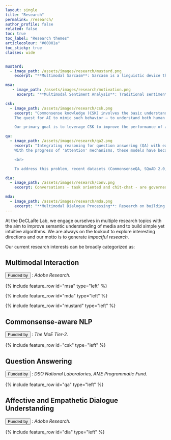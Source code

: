 ```yaml
---
layout: single
title: "Research"
permalink: /research/
author_profile: false
related: false
toc: true
toc_label: "Research themes"
articlecolour: "#00001a"
toc_sticky: true
classes: wide


mustard:
  - image_path: /assets/images/research/mustard.png
    excerpt: "**Multimodal Sarcasm**: Sarcasm is a linguistic device that uses irony to express contempt or ridicule. Despite being a linguistic problem, sarcasm often lacks explicit linguistic markers, thus requiring additional cues that can reveal the speaker's intentions. Our work in this area is to leverage multiple modalities and/or context history in dialogues to detect *contextual incongruity* that goes beyond the surface text. [Read more](/resources/) about our efforts in this topic."

msa:
   - image_path: /assets/images/research/motivation.png
     excerpt: "**Multimodal Sentiment Analysis**: Traditional sentiment  analysis has  been  primarily applied  to  a  wide  variety  of  texts. In contrast, sentiment analysis on user-generated content is fundamentally multimodal in nature and has gained attention due to the explosive growth of many social media platforms. The primary advantage of multimodal treatment is the surplus of behavioral cues present in acoustic and visual modalities, which provides important information to better identify affective states of the opinion holder. This allows to create a more robust sentiment analysis model. <br><br> In this topic, we are interested in finding effective fusion strategies of multimodal data along with building robust sentiment analysis systems that can be deployed in the wild."

csk:
  - image_path: /assets/images/research/csk.png
    excerpt: "Commonsense knowledge (CSK) involves the basic understanding of situations and events commonly shared amongst people, which affects our logical and social decisions in day-to-day life.
	The quest for AI to mimic such behavior – to understand both human needs, actions, and to interact with us – makes it imperative for them to incorporate CSK. For example, in the sentence, *Can an elephant enter the doorway?*, CSK is required to compare the size of the two objects. Such information about the sizes of *elephant* and *door* can be acquired via online articles (e.g. Wikipedia), without any need to visibly observe them. This kind of inference, though simple for humans, becomes extremely different for machines as such knowledge might not be present in explicit form both in the current sample and also in historical training data. Thus, equipping deep neural models with such CSK is paramount to their understanding and reasoning capabilities, albeit challenging.

	Our primary goal is to leverage CSK to improve the performance of a wide range of NLP problems, thus showing the worthiness of CSK for NLP at large. The problems we will consider include, but are not limited to, *natural language inference*, *domain adaptation*, *dialogue generation*, and *zero-shot learning*."

qa:
  - image_path: /assets/images/research/qa2.png
    excerpt: "Integrating reasoning for question answering (QA) with explanation is a critical problem in the progress of natural language understanding. The recent works in QA (BiDAF, GA Reader, AoA Reader, etc.) on challenge machine compresenhion datasets (SQuAD, RACE, Narrative QA, etc.) have focused on 'shallow' QA tasks that can be tackled by existing retrieval-based techniques or learning surface patterns.
    With the progress of 'attention' mechanisms, these models have become very good in lexical matching to answer questinos. However, it is unclear whether they posses ability to understand the complex semantics required for the task.

    <br>

    To address this problem, recent datasets (CommonsenseQA, SQuAD 2.0, HotpotQA, MutiRC, etc.) pose 'complex' questions requiring intelligent reasoning and inference capabilities from the agent. Although, the reasoning required to tackle these QA tasks has many forms, it is often studied in a very narrow sense. Ideally, answering these “complex” questions should require inference/reasoning over multiple spans, including causal, abductive, deductive, inductive, temporal, quantitative and many other kinds of reasoning. Moreover, there has been growing interest for explainability of QA algorithms, along with many other AI challenges at large. Here, the goal is to provide understandability over the reasoning adopted by the models to decide a particular solution. Thus, instead of just answering a specific query, the system should be able to provide explanations for the judgement it made, and be able to provide further recommendations in an interactive manner. To combat these challenges, we are exploring ways to make QA systems perform causal reasoning, leverage external knowledge and generate explanations."

dia:
  - image_path: /assets/images/research/conv.png
    excerpt: Conversations - task oriented and chit-chat - are governed by multiple pragmatic factors, such as topic, interlocutors’ personality, argumentation logic, viewpoint, and intent. As seen in the figure, topic ($$Topic$$) and interlocutor personality ($$P_*$$) influence the conversation throughout. For each utterance, the speaker makes up their mind ($$S^t_*$$) about the reply ($$U^t_*$$) based on the preceding utterances ($$U^{< t}_*$$) from both the interlocutors, the previous utterance being the most important one to make the largest change in the joint task model (for task-oriented conversations) or the speaker’s emotional state (for chit-chat). Delving deeper, the pragmatic features mentioned before, are encoded in speaker state ($$S^t_*$$). Intent ($$I^t_*$$) of the speaker is decided based on previous intent $$I_*^{t-2}$$ and speaker state $$S_*^t$$, as the interlocutor may change his/her intent based on the counterpart’s utterance and current situation. Then, the speaker formulates appropriate emotion $$E_*^t$$ for the response based on the state $$S^t_*$$ and intent $$I^t_*$$. Finally, the response $$U^t_*$$ is produced based on the speaker state $$S^t_*$$, intent $$I^t_*$$, and emotion $$E^t_*$$. We surmise that considering these factors would help representing the argument and discourse structure of the conversation, which leads to improved **dialogue understanding**, including emotion recognition and also **dialogue generation**.

mda:
  - image_path: /assets/images/research/mda.png
    excerpt: "**Multimodal Dialogue Processing**: Research on building dialogue systems that converse with humans naturally has recently attracted a lot of attention. Most work on this area assumes text-based conversation, where the user message is modeled as a sequence of words in a vocabulary. Real-world human conversation, in contrast, involves other modalities, such as voice, facial expression and body language, which can influence the conversation significantly in certain scenarios. In this project, we are exploring the impact of incorporating the audio features of the user message into generative dialogue systems." 
---
```


At the DeCLaRe Lab, we engage ourselves in multiple research topics with the aim to improve semantic understanding of media and to build simple yet intuitive algorithms. We are always on the lookout to explore interesting directions and our motto is to generate *impactful research*.

Our current research interests can be broadly categorized as: 

## Multimodal Interaction
<button type="button" class="btn btn-primary btn-sg">Funded by</button> : *Adobe Research.*


{% include feature_row id="msa" type="left" %}


{% include feature_row id="mda" type="left" %}


{% include feature_row id="mustard" type="left" %}



## Commonsense-aware NLP
<button type="button" class="btn btn-primary btn-sg">Funded by</button> : *The MoE Tier-2.*

{% include feature_row id="csk" type="left" %}

## Question Answering
<button type="button" class="btn btn-primary btn-sg">Funded by</button> : *DSO National Laboratories, AME Programmatic Fund.*

{% include feature_row id="qa" type="left" %}


## Affective and Empathetic Dialogue Understanding
<button type="button" class="btn btn-primary btn-sg">Funded by</button> : *Adobe Research.*

{% include feature_row id="dia" type="left" %}



